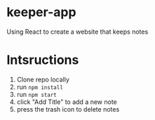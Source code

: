# keeper-app
Using React to create a website that keeps notes

# Intsructions
1. Clone repo locally
2. run `npm install`
3. run `npm start`
4. click "Add Title" to add a new note
5. press the trash icon to delete notes
